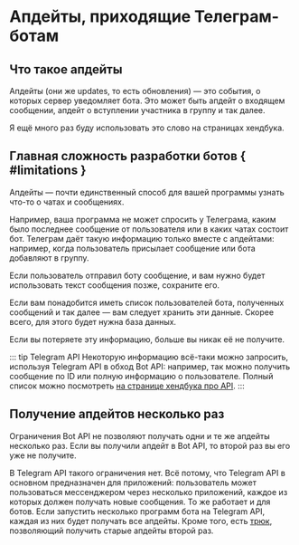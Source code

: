 # Апдейты, приходящие Телеграм-ботам

## Что такое апдейты

Апдейты (они же updates, то есть обновления) — это события, о которых сервер уведомляет бота.
Это может быть апдейт о входящем сообщении, апдейт о вступлении участника в группу и так далее.

Я ещё много раз буду использовать это слово на страницах хендбука.

## Главная сложность разработки ботов { #limitations }

Апдейты — почти единственный способ для вашей программы узнать что-то о чатах и сообщениях.

Например, ваша программа не может спросить у Телеграма, каким было последнее
сообщение от пользователя или в каких чатах состоит бот. Телеграм даёт такую информацию только вместе с апдейтами:
например, когда пользователь присылает сообщение или бота добавляют в группу.

Если пользователь отправил боту сообщение, и вам нужно будет использовать текст сообщения позже, сохраните его.

Если вам понадобится иметь список пользователей бота, полученных сообщений и так далее —
вам следует хранить эти данные. Скорее всего, для этого будет нужна база данных.

Если вы потеряете эту информацию, больше вы никак её не получите.

::: tip Telegram API
Некоторую информацию всё-таки можно запросить, используя Telegram API в обход Bot API:
например, так можно получить сообщение по ID или полную информацию о пользователе. 
Полный список можно посмотреть [на странице хендбука про API](../dev/api#api-difference).
:::

## Получение апдейтов несколько раз

Ограничения Bot API не позволяют получать одни и те же апдейты несколько раз. Если вы получили апдейт в Bot API, то
второй раз вы его уже не получите.

В Telegram API такого ограничения нет. Всё потому, что Telegram API в основном предназначен для приложений:
пользователь может пользоваться мессенджером через несколько
приложений, каждое из которых должен получать новые сообщения. То же работает и для ботов. Если запустить несколько
программ бота на Telegram API, каждая из них будет получать все апдейты.
Кроме того, есть [трюк](../dev/api#old-updates), позволяющий получить старые апдейты второй раз.
